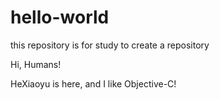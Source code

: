 # hello-world
this repository is for study to create a repository

Hi, Humans!

HeXiaoyu is here, and I like Objective-C!
